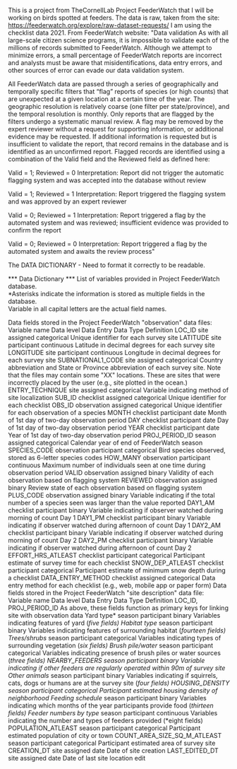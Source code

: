 This is a project from TheCornellLab Project FeederWatch that I will be working on birds spotted at feeders.
The data is raw, taken from the site: https://feederwatch.org/explore/raw-dataset-requests/
I am using the checklist data 2021. 
From FeederWatch website:
"Data validation
As with all large-scale citizen science programs, it is impossible to validate each of the millions of records submitted to FeederWatch. Although we attempt to minimize errors, a small percentage of FeederWatch reports are incorrect and analysts must be aware that misidentifications, data entry errors, and other sources of error can evade our data validation system.

All FeederWatch data are passed through a series of geographically and temporally specific filters that “flag” reports of species (or high counts) that are unexpected at a given location at a certain time of the year. The geographic resolution is relatively coarse (one filter per state/province), and the temporal resolution is monthly. Only reports that are flagged by the filters undergo a systematic manual review. A flag may be removed by the expert reviewer without a request for supporting information, or additional evidence may be requested. If additional information is requested but is insufficient to validate the report, that record remains in the database and is identified as an unconfirmed report. Flagged records are identified using a combination of the Valid field and the Reviewed field as defined here:

Valid = 1; Reviewed = 0
Interpretation: Report did not trigger the automatic flagging system and was accepted into the database without review

Valid = 1; Reviewed = 1
Interpretation: Report triggered the flagging system and was approved by an expert reviewer

Valid = 0; Reviewed = 1
Interpretation: Report triggered a flag by the automated system and was reviewed; insufficient evidence was provided to confirm the report

Valid = 0; Reviewed = 0
Interpretation: Report triggered a flag by the automated system and awaits the review process"

The DATA DICTIONARY - Need to format it correctly to be readable.

*** Data Dictionary ***
List of variables provided in Project FeederWatch database. 				
*Asterisks indicate the information is stored as multiple fields in the database. 				
Variable in all capital letters are the actual field names. 				
				
Data fields stored in the Project FeederWatch "observation" data files:				
Variable name	Data level	Data Entry	Data Type	Definition
LOC_ID	site	assigned	categorical	Unique identifier for each survey site
LATITUDE	site	participant	continuous	Latitude in decimal degrees for each survey site
LONGITUDE	site	participant	continuous	Longitude in decimal degrees for each survey site
SUBNATIONAL1_CODE	site	assigned	categorical	Country abbreviation and State or Province abbreviation of each survey site. Note that the files may contain some "XX" locations. These are sites that were incorrectly placed by the user (e.g., site plotted in the ocean.)
ENTRY_TECHNIQUE	site	assigned	categorical	Variable indicating method of site localization
SUB_ID	checklist	assigned	categorical	Unique identifier for each checklist
OBS_ID	observation	assigned	categorical	Unique identifier for each observation of a species
MONTH	checklist	participant	date	Month of 1st day of two-day observation period
DAY	checklist	participant	date	Day of 1st day of two-day observation period
YEAR	checklist	participant	date	Year of 1st day of two-day observation period
PROJ_PERIOD_ID	season	assigned	categorical	Calendar year of end of FeederWatch season
SPECIES_CODE	observation	participant	categorical	Bird species observed, stored as 6-letter species codes
HOW_MANY	observation	participant	continuous	Maximum number of individuals seen at one time during observation period
VALID	observation	assigned	binary	Validity of each observation based on flagging system
REVIEWED	observation	assigned	binary	Review state of each observation based on flagging system
PLUS_CODE	observation	assigned	binary	Variable indicating if the total number of a species seen was larger than the value reported
DAY1_AM	checklist	participant	binary	Variable indicating if observer watched during morning of count Day 1
DAY1_PM	checklist	participant	binary	Variable indicating if observer watched during afternoon of count Day 1
DAY2_AM	checklist	participant	binary	Variable indicating if observer watched during morning of count Day 2
DAY2_PM	checklist	participant	binary	Variable indicating if observer watched during afternoon of count Day 2
EFFORT_HRS_ATLEAST	checklist	participant	categorical	Participant estimate of survey time  for each checklist
SNOW_DEP_ATLEAST	checklist	participant	categorical	Participant estimate of minimum snow depth during a checklist
DATA_ENTRY_METHOD	checklist	assigned	categorical	Data entry method for each checklist (e.g., web, mobile app or paper form)
Data fields stored in the Project FeederWatch "site description" data file:				
Variable name	Data level	Data Entry	Data Type	Definition
LOC_ID, PROJ_PERIOD_ID				As above, these fields function as primary keys for linking site with observation data
Yard type*	season	participant	binary	Variables indicating features of yard (*five fields)
Habitat type*	season	participant	binary	Variables indicating features of surrounding habitat (*fourteen fields)
Trees/shrubs*	season	participant	categorical	Variables indicating types of surrounding vegetation (*six fields)
Brush pile/water*	season	participant	categorical	Variables indicating presence of brush piles or water sources (*three fields)
NEARBY_FEEDERS	season	participant	binary	Variable indicating if other feeders are regularly operated within 90m of survey site
Other animals*	season	participant	binary	Variables indicating if squirrels, cats, dogs or humans are at the survey site (*four fields)
HOUSING_DENSITY	season	participant	categorical	Participant estimated housing density of neighborhood
Feeding schedule*	season	participant	binary	Variables indicating which months of the year participants provide food (*thirteen fields)
Feeder numbers by type*	season	participant	continuous	Variables indicating the number and types of feeders provided (*eight fields)
POPULATION_ATLEAST	season	participant	categorical	Participant estimated population of city or town
COUNT_AREA_SIZE_SQ_M_ATLEAST	season	participant	categorical	Participant estimated area of survey site
CREATION_DT	site	assigned	date	Date of site creation
LAST_EDITED_DT	site	assigned	date	Date of last site location edit